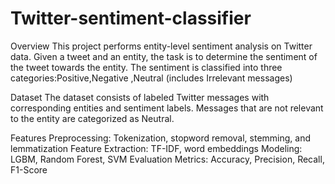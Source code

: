 # Twitter-sentiment-classifier

Overview
This project performs entity-level sentiment analysis on Twitter data. Given a tweet and an entity, the task is to determine the sentiment of the tweet towards the entity. The sentiment is classified into three categories:Positive,Negative
,Neutral (includes Irrelevant messages)

Dataset
The dataset consists of labeled Twitter messages with corresponding entities and sentiment labels. Messages that are not relevant to the entity are categorized as Neutral.

Features
Preprocessing: Tokenization, stopword removal, stemming, and lemmatization
Feature Extraction: TF-IDF, word embeddings 
Modeling: LGBM, Random Forest, SVM
Evaluation Metrics: Accuracy, Precision, Recall, F1-Score
